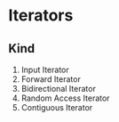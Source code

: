 # Iterators

## Kind

1. Input Iterator
2. Forward Iterator
3. Bidirectional Iterator
4. Random Access Iterator
5. Contiguous Iterator



